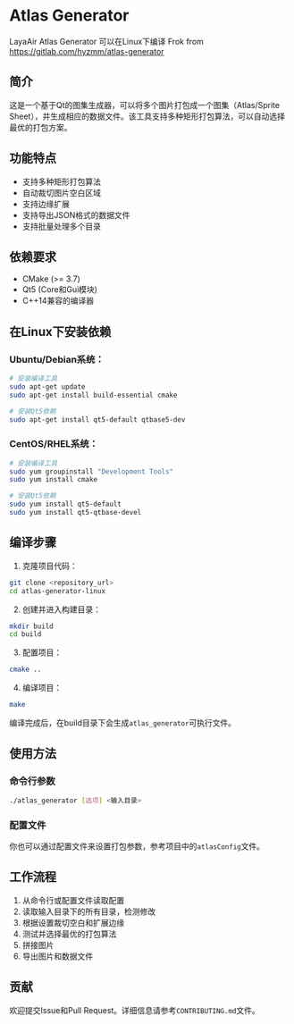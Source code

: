 # Atlas Generator

LayaAir Atlas Generator 可以在Linux下编译
Frok from https://gitlab.com/hyzmm/atlas-generator

## 简介
这是一个基于Qt的图集生成器，可以将多个图片打包成一个图集（Atlas/Sprite Sheet），并生成相应的数据文件。该工具支持多种矩形打包算法，可以自动选择最优的打包方案。

## 功能特点

- 支持多种矩形打包算法
- 自动裁切图片空白区域
- 支持边缘扩展
- 支持导出JSON格式的数据文件
- 支持批量处理多个目录

## 依赖要求

- CMake (>= 3.7)
- Qt5 (Core和Gui模块)
- C++14兼容的编译器

## 在Linux下安装依赖

### Ubuntu/Debian系统：

```bash
# 安装编译工具
sudo apt-get update
sudo apt-get install build-essential cmake

# 安装Qt5依赖
sudo apt-get install qt5-default qtbase5-dev
```

### CentOS/RHEL系统：

```bash
# 安装编译工具
sudo yum groupinstall "Development Tools"
sudo yum install cmake

# 安装Qt5依赖
sudo yum install qt5-default
sudo yum install qt5-qtbase-devel
```

## 编译步骤

1. 克隆项目代码：
```bash
git clone <repository_url>
cd atlas-generator-linux
```

2. 创建并进入构建目录：
```bash
mkdir build
cd build
```

3. 配置项目：
```bash
cmake ..
```

4. 编译项目：
```bash
make
```

编译完成后，在build目录下会生成`atlas_generator`可执行文件。

## 使用方法

### 命令行参数

```bash
./atlas_generator [选项] <输入目录>
```

### 配置文件

你也可以通过配置文件来设置打包参数，参考项目中的`atlasConfig`文件。

## 工作流程

1. 从命令行或配置文件读取配置
2. 读取输入目录下的所有目录，检测修改
3. 根据设置裁切空白和扩展边缘
4. 测试并选择最优的打包算法
5. 拼接图片
6. 导出图片和数据文件

## 贡献

欢迎提交Issue和Pull Request。详细信息请参考`CONTRIBUTING.md`文件。